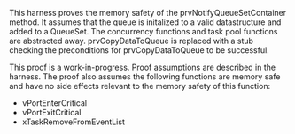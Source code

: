 This harness proves the memory safety of the prvNotifyQueueSetContainer method.
It assumes that the queue is initalized to a valid datastructure and added
to a QueueSet. The concurrency functions and task pool functions are abstracted
away. prvCopyDataToQueue is replaced with a stub checking the preconditions
for prvCopyDataToQueue to be successful.

This proof is a work-in-progress.  Proof assumptions are described in
the harness.  The proof also assumes the following functions are
memory safe and have no side effects relevant to the memory safety of
this function:

* vPortEnterCritical
* vPortExitCritical
* xTaskRemoveFromEventList
